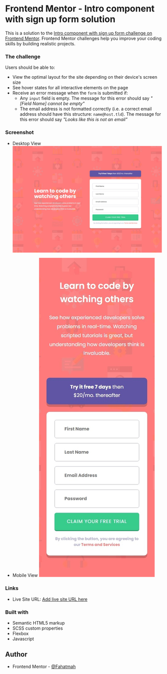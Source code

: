 # Frontend Mentor - Intro component with sign up form solution

This is a solution to the [Intro component with sign up form challenge on Frontend Mentor](https://www.frontendmentor.io/challenges/intro-component-with-signup-form-5cf91bd49edda32581d28fd1). Frontend Mentor challenges help you improve your coding skills by building realistic projects.

### The challenge

Users should be able to:

-  View the optimal layout for the site depending on their device's screen size
-  See hover states for all interactive elements on the page
-  Receive an error message when the `form` is submitted if:
   -  Any `input` field is empty. The message for this error should say _"[Field Name] cannot be empty"_
   -  The email address is not formatted correctly (i.e. a correct email address should have this structure: `name@host.tld`). The message for this error should say _"Looks like this is not an email"_

### Screenshot

-  Desktop View
   ![](/assets/desktop-view.jpeg)

-  Mobile View
   ![](/assets/mobile-view.jpeg)

### Links

-  Live Site URL: [Add live site URL here](https://your-live-site-url.com)

### Built with

-  Semantic HTML5 markup
-  SCSS custom properties
-  Flexbox
-  Javascript

## Author

-  Frontend Mentor - [@Fahatmah](https://www.frontendmentor.io/profile/Fahatmah)

